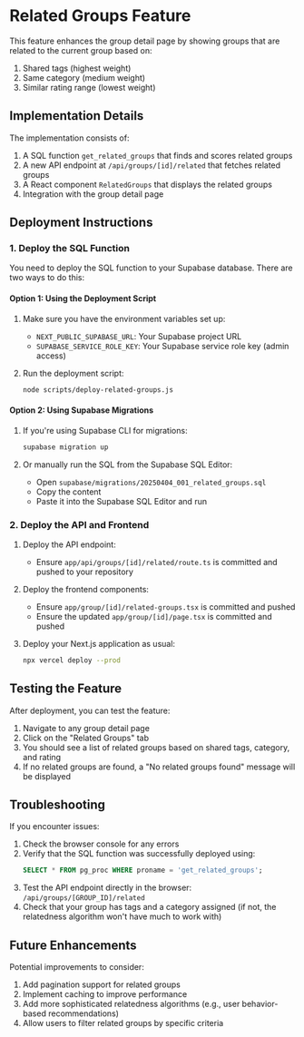 # Related Groups Feature

This feature enhances the group detail page by showing groups that are related to the current group based on:

1. Shared tags (highest weight)
2. Same category (medium weight)
3. Similar rating range (lowest weight)

## Implementation Details

The implementation consists of:

1. A SQL function `get_related_groups` that finds and scores related groups
2. A new API endpoint at `/api/groups/[id]/related` that fetches related groups
3. A React component `RelatedGroups` that displays the related groups
4. Integration with the group detail page

## Deployment Instructions

### 1. Deploy the SQL Function

You need to deploy the SQL function to your Supabase database. There are two ways to do this:

#### Option 1: Using the Deployment Script

1. Make sure you have the environment variables set up:
   - `NEXT_PUBLIC_SUPABASE_URL`: Your Supabase project URL
   - `SUPABASE_SERVICE_ROLE_KEY`: Your Supabase service role key (admin access)

2. Run the deployment script:
   ```bash
   node scripts/deploy-related-groups.js
   ```

#### Option 2: Using Supabase Migrations

1. If you're using Supabase CLI for migrations:
   ```bash
   supabase migration up
   ```

2. Or manually run the SQL from the Supabase SQL Editor:
   - Open `supabase/migrations/20250404_001_related_groups.sql`
   - Copy the content
   - Paste it into the Supabase SQL Editor and run

### 2. Deploy the API and Frontend

1. Deploy the API endpoint:
   - Ensure `app/api/groups/[id]/related/route.ts` is committed and pushed to your repository

2. Deploy the frontend components:
   - Ensure `app/group/[id]/related-groups.tsx` is committed and pushed
   - Ensure the updated `app/group/[id]/page.tsx` is committed and pushed

3. Deploy your Next.js application as usual:
   ```bash
   npx vercel deploy --prod
   ```

## Testing the Feature

After deployment, you can test the feature:

1. Navigate to any group detail page
2. Click on the "Related Groups" tab
3. You should see a list of related groups based on shared tags, category, and rating
4. If no related groups are found, a "No related groups found" message will be displayed

## Troubleshooting

If you encounter issues:

1. Check the browser console for any errors
2. Verify that the SQL function was successfully deployed using:
   ```sql
   SELECT * FROM pg_proc WHERE proname = 'get_related_groups';
   ```
3. Test the API endpoint directly in the browser: `/api/groups/[GROUP_ID]/related`
4. Check that your group has tags and a category assigned (if not, the relatedness algorithm won't have much to work with)

## Future Enhancements

Potential improvements to consider:

1. Add pagination support for related groups
2. Implement caching to improve performance
3. Add more sophisticated relatedness algorithms (e.g., user behavior-based recommendations)
4. Allow users to filter related groups by specific criteria 